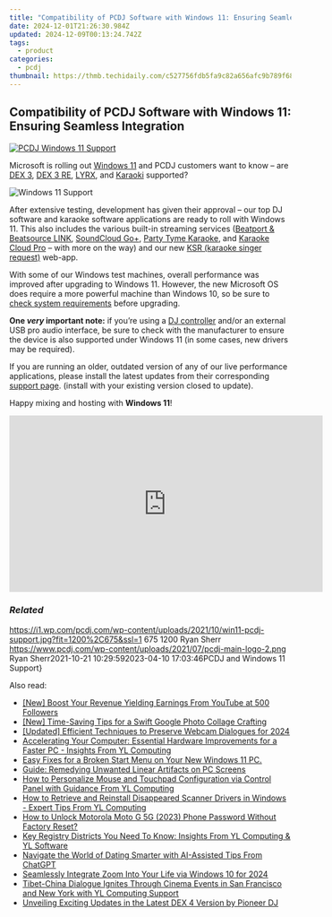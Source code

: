 ```yaml
---
title: "Compatibility of PCDJ Software with Windows 11: Ensuring Seamless Integration"
date: 2024-12-01T21:26:30.984Z
updated: 2024-12-09T00:13:24.742Z
tags:
  - product
categories:
  - pcdj
thumbnail: https://thmb.techidaily.com/c527756fdb5fa9c82a656afc9b789f6847f6b6b88be65833f54434dedbeaa5af.jpg
---
```


## Compatibility of PCDJ Software with Windows 11: Ensuring Seamless Integration

[![PCDJ Windows 11 Support](https://i1.wp.com/pcdj.com/wp-content/uploads/2021/10/win11-pcdj-support.jpg?resize=845%2C321&ssl=1)](https://i1.wp.com/pcdj.com/wp-content/uploads/2021/10/win11-pcdj-support.jpg?fit=1030%2C579&ssl=1 "PCDJ Windows 11 Support")

Microsoft is rolling out [Windows 11](https://blogs.windows.com/windowsexperience/2021/06/24/introducing-windows-11/) and PCDJ customers want to know – are [DEX 3](https://tools.techidaily.com/pcdj/products/), [DEX 3 RE](https://tools.techidaily.com/pcdj/products/), [LYRX](https://www.lyrxkaraoke.com), and [Karaoki](https://tools.techidaily.com/pcdj/products/) supported?

![Windows 11 Support](https://i2.wp.com/pcdj.com/wp-content/uploads/2021/10/Windows_11_logo.svg_.png?fit=300%2C55&ssl=1 "Windows 11 Support")

After extensive testing, development has given their approval – our top DJ software and karaoke software applications are ready to roll with Windows 11\. This also includes the various built-in streaming services ([Beatport & Beatsource LINK](https://tools.techidaily.com/pcdj/products/), [SoundCloud Go+](https://tools.techidaily.com/pcdj/products/), [Party Tyme Karaoke](https://tools.techidaily.com/pcdj/products/), and [Karaoke Cloud Pro](https://tools.techidaily.com/pcdj/products/) – with more on the way) and our new [KSR (karaoke singer request)](https://tools.techidaily.com/pcdj/products/) web-app.

With some of our Windows test machines, overall performance was improved after upgrading to Windows 11\. However, the new Microsoft OS does require a more powerful machine than Windows 10, so be sure to [check system requirements](https://www.microsoft.com/en-us/windows/windows-11-specifications) before upgrading.

**One _very_ important note:** if you’re using a [DJ controller](https://tools.techidaily.com/pcdj/products/) and/or an external USB pro audio interface, be sure to check with the manufacturer to ensure the device is also supported under Windows 11 (in some cases, new drivers may be required).

If you are running an older, outdated version of any of our live performance applications, please install the latest updates from their corresponding [support page](https://tools.techidaily.com/pcdj/products/). (install with your existing version closed to update).

Happy mixing and hosting with **Windows 11**!

<!-- affiliate ads begin -->
<iframe width="560" height="315" src="https://www.youtube.com/embed/RvR5PNhspKE?si=uJcMYK9v-_Xq7fAg" title="YouTube video player" frameborder="0" allow="accelerometer; autoplay; clipboard-write; encrypted-media; gyroscope; picture-in-picture; web-share" referrerpolicy="strict-origin-when-cross-origin" allowfullscreen></iframe>
<!-- affiliate ads end -->

### _Related_

https://i1.wp.com/pcdj.com/wp-content/uploads/2021/10/win11-pcdj-support.jpg?fit=1200%2C675&ssl=1 675 1200 Ryan Sherr https://www.pcdj.com/wp-content/uploads/2021/07/pcdj-main-logo-2.png Ryan Sherr2021-10-21 10:29:592023-04-10 17:03:46PCDJ and Windows 11 Support}

<ins class="adsbygoogle"
     style="display:block"
     data-ad-format="autorelaxed"
     data-ad-client="ca-pub-7571918770474297"
     data-ad-slot="1223367746"></ins>

<ins class="adsbygoogle"
     style="display:block"
     data-ad-client="ca-pub-7571918770474297"
     data-ad-slot="8358498916"
     data-ad-format="auto"
     data-full-width-responsive="true"></ins>

<span class="atpl-alsoreadstyle">Also read:</span>
<div><ul>
<li><a href="https://youtube-docs.techidaily.com/oost-your-revenue-yielding-earnings-from-youtube-at-500-followers/"><u>[New] Boost Your Revenue Yielding Earnings From YouTube at 500 Followers</u></a></li>
<li><a href="https://article-knowledge.techidaily.com/new-time-saving-tips-for-a-swift-google-photo-collage-crafting/"><u>[New] Time-Saving Tips for a Swift Google Photo Collage Crafting</u></a></li>
<li><a href="https://screen-sharing-recording.techidaily.com/updated-efficient-techniques-to-preserve-webcam-dialogues-for-2024/"><u>[Updated] Efficient Techniques to Preserve Webcam Dialogues for 2024</u></a></li>
<li><a href="https://win-cloud.techidaily.com/accelerating-your-computer-essential-hardware-improvements-for-a-faster-pc-insights-from-yl-computing/"><u>Accelerating Your Computer: Essential Hardware Improvements for a Faster PC - Insights From YL Computing</u></a></li>
<li><a href="https://program-issues.techidaily.com/1722983071174-easy-fixes-for-a-broken-start-menu-on-your-new-windows-11-pc/"><u>Easy Fixes for a Broken Start Menu on Your New Windows 11 PC.</u></a></li>
<li><a href="https://techno-recovery.techidaily.com/guide-remedying-unwanted-linear-artifacts-on-pc-screens/"><u>Guide: Remedying Unwanted Linear Artifacts on PC Screens</u></a></li>
<li><a href="https://win-cloud.techidaily.com/how-to-personalize-mouse-and-touchpad-configuration-via-control-panel-with-guidance-from-yl-computing/"><u>How to Personalize Mouse and Touchpad Configuration via Control Panel with Guidance From YL Computing</u></a></li>
<li><a href="https://win-cloud.techidaily.com/how-to-retrieve-and-reinstall-disappeared-scanner-drivers-in-windows-expert-tips-from-yl-computing/"><u>How to Retrieve and Reinstall Disappeared Scanner Drivers in Windows - Expert Tips From YL Computing</u></a></li>
<li><a href="https://android-unlock.techidaily.com/how-to-unlock-motorola-moto-g-5g-2023-phone-password-without-factory-reset-by-drfone-android/"><u>How to Unlock Motorola Moto G 5G (2023) Phone Password Without Factory Reset?</u></a></li>
<li><a href="https://win-cloud.techidaily.com/key-registry-districts-you-need-to-know-insights-from-yl-computing-and-yl-software/"><u>Key Registry Districts You Need To Know: Insights From YL Computing & YL Software</u></a></li>
<li><a href="https://tech-hub.techidaily.com/navigate-the-world-of-dating-smarter-with-ai-assisted-tips-from-chatgpt/"><u>Navigate the World of Dating Smarter with AI-Assisted Tips From ChatGPT</u></a></li>
<li><a href="https://extra-guidance.techidaily.com/seamlessly-integrate-zoom-into-your-life-via-windows-10-for-2024/"><u>Seamlessly Integrate Zoom Into Your Life via Windows 10 for 2024</u></a></li>
<li><a href="https://win-cloud.techidaily.com/tibet-china-dialogue-ignites-through-cinema-events-in-san-francisco-and-new-york-with-yl-computing-support/"><u>Tibet-China Dialogue Ignites Through Cinema Events in San Francisco and New York with YL Computing Support</u></a></li>
<li><a href="https://win-cloud.techidaily.com/unveiling-exciting-updates-in-the-latest-dex-4-version-by-pioneer-dj/"><u>Unveiling Exciting Updates in the Latest DEX 4 Version by Pioneer DJ</u></a></li>
</ul></div>


